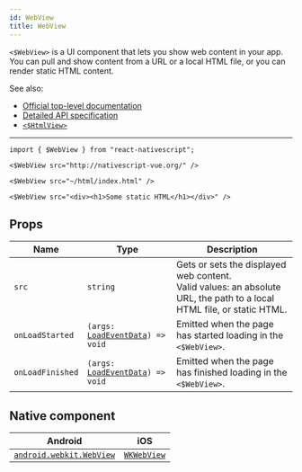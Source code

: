 ```yaml
---
id: WebView
title: WebView
---
```

<!-- contributors: [shirakaba, MisterBrownRSA, rigor789, eddyverbruggen, ikoevska] -->

`<$WebView>` is a UI component that lets you show web content in your app. You can pull and show content from a URL or a local HTML file, or you can render static HTML content.

See also:

* [Official top-level documentation](https://docs.nativescript.org/ui/components/web-view)
* [Detailed API specification](https://docs.nativescript.org/api-reference/classes/_ui_web_view_.webview)
* [`<$HtmlView>`](/docs/components/html-view)

---

```tsx
import { $WebView } from "react-nativescript";

<$WebView src="http://nativescript-vue.org/" />

<$WebView src="~/html/index.html" />

<$WebView src="<div><h1>Some static HTML</h1></div>" />
```

<!-- [> screenshots for=WebView <] -->

## Props

| Name | Type | Description |
|------|------|-------------|
| `src` | `string` | Gets or sets the displayed web content.<br/>Valid values: an absolute URL, the path to a local HTML file, or static HTML.
| `onLoadStarted` | `(args: `[`LoadEventData`](https://docs.nativescript.org/api-reference/interfaces/__nativescript_core_.loadeventdata)`) => void` | Emitted when the page has started loading in the `<$WebView>`.
| `onLoadFinished` | `(args: `[`LoadEventData`](https://docs.nativescript.org/api-reference/interfaces/__nativescript_core_.loadeventdata)`) => void` | Emitted when the page has finished loading in the `<$WebView>`.

## Native component

| Android | iOS |
|---------|-----|
| [`android.webkit.WebView`](https://developer.android.com/reference/android/webkit/WebView) | [`WKWebView`](https://developer.apple.com/documentation/webkit/wkwebview)